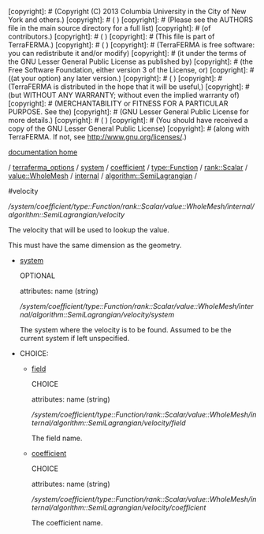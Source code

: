 [copyright]: # (Copyright (C) 2013 Columbia University in the City of New York and others.)
[copyright]: # ( )
[copyright]: # (Please see the AUTHORS file in the main source directory for a full list)
[copyright]: # (of contributors.)
[copyright]: # ( )
[copyright]: # (This file is part of TerraFERMA.)
[copyright]: # ( )
[copyright]: # (TerraFERMA is free software: you can redistribute it and/or modify)
[copyright]: # (it under the terms of the GNU Lesser General Public License as published by)
[copyright]: # (the Free Software Foundation, either version 3 of the License, or)
[copyright]: # ((at your option) any later version.)
[copyright]: # ( )
[copyright]: # (TerraFERMA is distributed in the hope that it will be useful,)
[copyright]: # (but WITHOUT ANY WARRANTY; without even the implied warranty of)
[copyright]: # (MERCHANTABILITY or FITNESS FOR A PARTICULAR PURPOSE. See the)
[copyright]: # (GNU Lesser General Public License for more details.)
[copyright]: # ( )
[copyright]: # (You should have received a copy of the GNU Lesser General Public License)
[copyright]: # (along with TerraFERMA. If not, see <http://www.gnu.org/licenses/>.)

[documentation home](Documentation)

/ [terraferma_options](../../../../../../../../terraferma_options.md) / [system](../../../../../../../system.md) / [coefficient](../../../../../../coefficient.md) / [type::Function](../../../../../type__Function.md) / [rank::Scalar](../../../../rank__Scalar.md) / [value::WholeMesh](../../../value__WholeMesh.md) / [internal](../../internal.md) / [algorithm::SemiLagrangian](../algorithm__SemiLagrangian.md) /

#velocity

*/system/coefficient/type::Function/rank::Scalar/value::WholeMesh/internal/algorithm::SemiLagrangian/velocity*

The velocity that will be used to lookup the value.

This must have the same dimension as the geometry.

* [system](velocity/system.md "child")

    OPTIONAL 

    attributes: name (string) 

    */system/coefficient/type::Function/rank::Scalar/value::WholeMesh/internal/algorithm::SemiLagrangian/velocity/system*

    The system where the velocity is to be found.
    Assumed to be the current system if left unspecified.

* CHOICE:
    * [field](velocity/field.md "child")

        CHOICE 

        attributes: name (string) 

        */system/coefficient/type::Function/rank::Scalar/value::WholeMesh/internal/algorithm::SemiLagrangian/velocity/field*

        The field name.

    * [coefficient](velocity/coefficient.md "child")

        CHOICE 

        attributes: name (string) 

        */system/coefficient/type::Function/rank::Scalar/value::WholeMesh/internal/algorithm::SemiLagrangian/velocity/coefficient*

        The coefficient name.

[autogenerated]: # (This file was automatically generated from the schema file:/home/cwilson/repos/github/TerraFERMA/TerraFERMA/buckettools/schemas/function.rng.)

